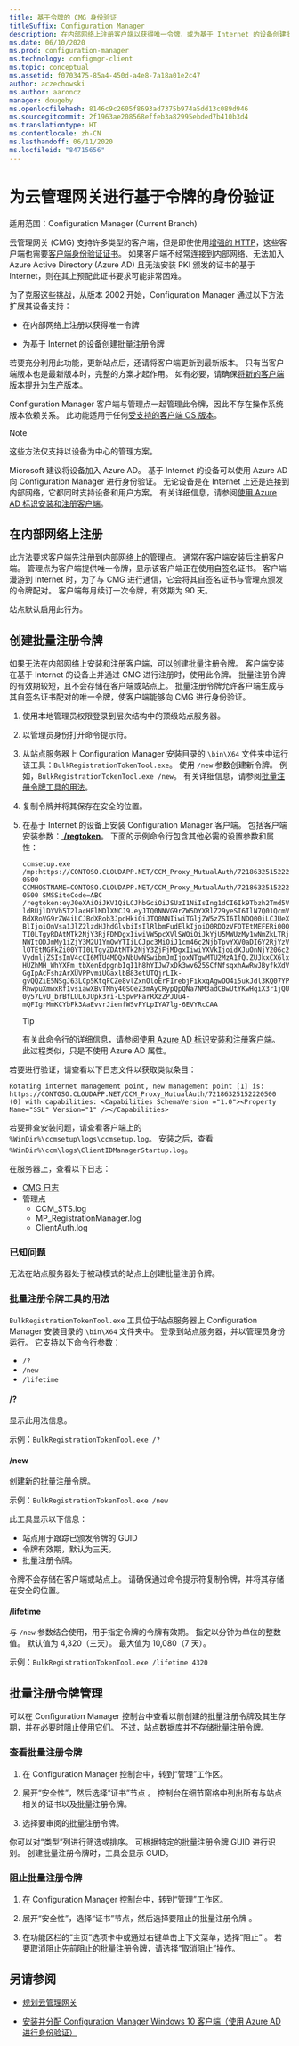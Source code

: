 ```yaml
---
title: 基于令牌的 CMG 身份验证
titleSuffix: Configuration Manager
description: 在内部网络上注册客户端以获得唯一令牌，或为基于 Internet 的设备创建批量注册令牌。
ms.date: 06/10/2020
ms.prod: configuration-manager
ms.technology: configmgr-client
ms.topic: conceptual
ms.assetid: f0703475-85a4-450d-a4e8-7a18a01e2c47
author: aczechowski
ms.author: aaroncz
manager: dougeby
ms.openlocfilehash: 8146c9c2605f8693ad7375b974a5dd13c089d946
ms.sourcegitcommit: 2f1963ae208568effeb3a82995ebded7b410b3d4
ms.translationtype: HT
ms.contentlocale: zh-CN
ms.lasthandoff: 06/11/2020
ms.locfileid: "84715656"
---
```

# <a name="token-based-authentication-for-cloud-management-gateway"></a>为云管理网关进行基于令牌的身份验证

适用范围：Configuration Manager (Current Branch)

<!--5686290-->

云管理网关 (CMG) 支持许多类型的客户端，但是即使使用[增强的 HTTP](../../plan-design/hierarchy/enhanced-http.md)，这些客户端也需要[客户端身份验证证书](../manage/cmg/certificates-for-cloud-management-gateway.md#for-internet-based-clients-communicating-with-the-cloud-management-gateway)。 如果客户端不经常连接到内部网络、无法加入 Azure Active Directory (Azure AD) 且无法安装 PKI 颁发的证书的基于 Internet，则在其上预配此证书要求可能非常困难。

为了克服这些挑战，从版本 2002 开始，Configuration Manager 通过以下方法扩展其设备支持：

- 在内部网络上注册以获得唯一令牌

- 为基于 Internet 的设备创建批量注册令牌

若要充分利用此功能，更新站点后，还请将客户端更新到最新版本。 只有当客户端版本也是最新版本时，完整的方案才起作用。 如有必要，请确保[将新的客户端版本提升为生产版本](../manage/upgrade/test-client-upgrades.md#to-promote-the-new-client-to-production)。

Configuration Manager 客户端与管理点一起管理此令牌，因此不存在操作系统版本依赖关系。 此功能适用于任何[受支持的客户端 OS 版本](../../plan-design/configs/supported-operating-systems-for-clients-and-devices.md)。

> [!NOTE]
> 这些方法仅支持以设备为中心的管理方案。
>
> Microsoft 建议将设备加入 Azure AD。 基于 Internet 的设备可以使用 Azure AD 向 Configuration Manager 进行身份验证。 无论设备是在 Internet 上还是连接到内部网络，它都同时支持设备和用户方案。 有关详细信息，请参阅[使用 Azure AD 标识安装和注册客户端](deploy-clients-cmg-azure.md#install-and-register-the-client-using-azure-ad-identity)。

## <a name="register-on-the-internal-network"></a>在内部网络上注册

此方法要求客户端先注册到内部网络上的管理点。 通常在客户端安装后注册客户端。 管理点为客户端提供唯一令牌，显示该客户端正在使用自签名证书。 客户端漫游到 Internet 时，为了与 CMG 进行通信，它会将其自签名证书与管理点颁发的令牌配对。 客户端每月续订一次令牌，有效期为 90 天。

站点默认启用此行为。

## <a name="create-a-bulk-registration-token"></a>创建批量注册令牌

如果无法在内部网络上安装和注册客户端，可以创建批量注册令牌。 客户端安装在基于 Internet 的设备上并通过 CMG 进行注册时，使用此令牌。 批量注册令牌的有效期较短，且不会存储在客户端或站点上。 批量注册令牌允许客户端生成与其自签名证书配对的唯一令牌，使客户端能够向 CMG 进行身份验证。

1. 使用本地管理员权限登录到层次结构中的顶级站点服务器。

1. 以管理员身份打开命令提示符。

1. 从站点服务器上 Configuration Manager 安装目录的 `\bin\X64` 文件夹中运行该工具：`BulkRegistrationTokenTool.exe`。 使用 `/new` 参数创建新令牌。 例如，`BulkRegistrationTokenTool.exe /new`。 有关详细信息，请参阅[批量注册令牌工具的用法](#bulk-registration-token-tool-usage)。

1. 复制令牌并将其保存在安全的位置。

1. 在基于 Internet 的设备上安装 Configuration Manager 客户端。 包括客户端安装参数：[ **/regtoken**](about-client-installation-properties.md#regtoken)。 下面的示例命令行包含其他必需的设置参数和属性：

    `ccmsetup.exe /mp:https://CONTOSO.CLOUDAPP.NET/CCM_Proxy_MutualAuth/72186325152220500 CCMHOSTNAME=CONTOSO.CLOUDAPP.NET/CCM_Proxy_MutualAuth/72186325152220500 SMSSiteCode=ABC /regtoken:eyJ0eXAiOiJKV1QiLCJhbGciOiJSUzI1NiIsIng1dCI6Ik9Tbzh2Tmd5VldRUjlDYVh5T2lacHFlMDlXNCJ9.eyJTQ0NNVG9rZW5DYXRlZ29yeSI6IlN7Q01QcmVBdXRoVG9rZW4iLCJBdXRob3JpdHkiOiJTQ0NNIiwiTGljZW5zZSI6IlNDQ00iLCJUeXBlIjoiQnVsa1JlZ2lzdHJhdGlvbiIsIlRlbmFudElkIjoiQ0RDQzVFOTEtMEFERi00QTI0LTgyRDAtMTk2NjY3RjFDMDgxIiwiVW5pcXVlSWQiOiJkYjU5MWUzMy1wNmZkLTRjNWItODJmMy1iZjY3M2U1YmQwYTIiLCJpc3MiOiJ1cm46c2NjbTpvYXV0aDI6Y2RjYzVlOTEtMGFkZi00YTI0LTgyZDAtMTk2NjY3ZjFjMDgxIiwiYXVkIjoidXJuOnNjY206c2VydmljZSIsImV4cCI6MTU4MDQxNbUwNSwibmJmIjoxNTgwMTU2MzA1fQ.ZUJkxCX6lxHUZhMH_WhYXFm_tbXenEdpgnbIqI1h8hYIJw7xDk3wv625SCfNfsqxhAwRwJByfkXdVGgIpAcFshzArXUVPPvmiUGaxlbB83etUTQjrLIk-gvQQZiE5NSgJ63LCp5KtqFCZe8vlZxnOloErFIrebjFikxqAgwOO4i5ukJdl3KQ07YPRhwpuXmwxRf1vsiawXBvTMhy40SOeZ3mAyCRypQpQNa7NM3adCBwUtYKwHqiX3r1jQU0y57LvU_brBfLUL6JUpk3ri-LSpwPFarRXzZPJUu4-mQFIgrMmKCYbFk3AaEvvrJienfWSvFYLpIYA7lg-6EVYRcCAA`

    > [!TIP]
    > 有关此命令行的详细信息，请参阅[使用 Azure AD 标识安装和注册客户端](deploy-clients-cmg-azure.md#install-and-register-the-client-using-azure-ad-identity)。 此过程类似，只是不使用 Azure AD 属性。

若要进行验证，请查看以下日志文件以获取类似条目：<!-- bug 7357499 -->

```ClientLocation.log
Rotating internet management point, new management point [1] is: https://CONTOSO.CLOUDAPP.NET/CCM_Proxy_MutualAuth/72186325152220500 (0) with capabilities: <Capabilities SchemaVersion ="1.0"><Property Name="SSL" Version="1" /></Capabilities>
```

若要排查安装问题，请查看客户端上的 `%WinDir%\ccmsetup\logs\ccmsetup.log`。 安装之后，查看 `%WinDir%\ccm\logs\ClientIDManagerStartup.log`。

在服务器上，查看以下日志：

- [CMG 日志](../../plan-design/hierarchy/log-files.md#cloud-management-gateway)
- 管理点
  - CCM_STS.log
  - MP_RegistrationManager.log
  - ClientAuth.log

### <a name="known-issues"></a>已知问题

无法在站点服务器处于被动模式的站点上创建批量注册令牌。<!-- 6399087 -->

### <a name="bulk-registration-token-tool-usage"></a>批量注册令牌工具的用法

`BulkRegistrationTokenTool.exe` 工具位于站点服务器上 Configuration Manager 安装目录的 `\bin\X64` 文件夹中。 登录到站点服务器，并以管理员身份运行。 它支持以下命令行参数：

- `/?`
- `/new`
- `/lifetime`

#### <a name=""></a>/?

显示此用法信息。

示例：`BulkRegistrationTokenTool.exe /?`

#### <a name="new"></a>/new

创建新的批量注册令牌。

示例：`BulkRegistrationTokenTool.exe /new`

此工具显示以下信息：
  
- 站点用于跟踪已颁发令牌的 GUID
- 令牌有效期，默认为三天。
- 批量注册令牌。

令牌不会存储在客户端或站点上。 请确保通过命令提示符复制令牌，并将其存储在安全的位置。

#### <a name="lifetime"></a>/lifetime

与 `/new` 参数结合使用，用于指定令牌的令牌有效期。 指定以分钟为单位的整数值。 默认值为 4,320（三天）。 最大值为 10,080（7 天）。

示例：`BulkRegistrationTokenTool.exe /lifetime 4320`

## <a name="bulk-registration-token-management"></a>批量注册令牌管理

可以在 Configuration Manager 控制台中查看以前创建的批量注册令牌及其生存期，并在必要时阻止使用它们。 不过，站点数据库并不存储批量注册令牌。

### <a name="review-a-bulk-registration-token"></a>查看批量注册令牌

1. 在 Configuration Manager 控制台中，转到“管理”工作区。

2. 展开“安全性”，然后选择“证书”节点 。 控制台在细节窗格中列出所有与站点相关的证书以及批量注册令牌。

3. 选择要审阅的批量注册令牌。

你可以对“类型”列进行筛选或排序。 可根据特定的批量注册令牌 GUID 进行识别。 创建批量注册令牌时，工具会显示 GUID。

### <a name="block-a-bulk-registration-token"></a>阻止批量注册令牌

1. 在 Configuration Manager 控制台中，转到“管理”工作区。

2. 展开“安全性”，选择“证书”节点，然后选择要阻止的批量注册令牌 。

3. 在功能区栏的“主页”选项卡中或通过右键单击上下文菜单，选择“阻止” 。 若要取消阻止先前阻止的批量注册令牌，请选择“取消阻止”操作。

## <a name="see-also"></a>另请参阅

- [规划云管理网关](../manage/cmg/plan-cloud-management-gateway.md)

- [安装并分配 Configuration Manager Windows 10 客户端（使用 Azure AD 进行身份验证）](deploy-clients-cmg-azure.md)

